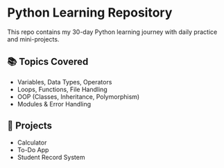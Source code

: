 # Python Learning Repository

This repo contains my 30-day Python learning journey with daily practice and mini-projects.

## 📚 Topics Covered
- Variables, Data Types, Operators
- Loops, Functions, File Handling
- OOP (Classes, Inheritance, Polymorphism)
- Modules & Error Handling

## 🚀 Projects
- Calculator
- To-Do App
- Student Record System
